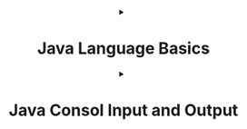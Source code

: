 <h1 align="center" ></h1>


<!--########################################################################################################################-->
<!-- JAVA LANGUAGE BASİCS -->

<details>
     <summary align="center" ><h1>Java Language Basics</h1></summary>

<details>
     <summary><h2>Primitive Types</h2></summary>
   
### [Primitive Types](https://github.com/erenuygur/EfficientHouseJava/blob/main/src/lessons/l1/PrimitiveTypes.java) </br>
     
</details>

---

<details>
     <summary><h2>Operators</h2></summary>
   
### [Operators](https://github.com/erenuygur/EfficientHouseJava/blob/main/src/lessons/l2/Operators.java) </br>
      
<details>
     <summary><h3>Operators Example</h3></summary>
   
#### 🔸 [Example ❶](https://github.com/erenuygur/EfficientHouseJava/blob/main/src/lessons/l2/OperatorsExample.java) </br> 
     
</details>

</details>

---

<details>
     <summary><h2>Expression and Assigment</h2></summary>
   
### [Expression and Assigment](https://github.com/erenuygur/EfficientHouseJava/blob/main/src/lessons/l2/ExpressionsAndAssignment.java) </br> 
     
</details>

---
</details>




<!--########################################################################################################################-->
<!-- JAVA CONSOL İNPUT OUTPUT -->

<details>
     <summary align="center" ><h1>Java Consol Input and Output</h1></summary>

<details>
     <summary><h2>String Intro</h2></summary>
   
### [String Class](https://github.com/erenuygur/EfficientHouseJava/blob/main/src/lessons/l3/string/StringClass.java) </br> 
     
<details>
     <summary><h3>String Methods</h3></summary>
   
#### 🔸 [CharAt](https://github.com/erenuygur/EfficientHouseJava/blob/main/src/lessons/l3/string/ChartAt.java)
#### 🔸 [CompareTo](https://github.com/erenuygur/EfficientHouseJava/blob/main/src/lessons/l3/string/CompareTo.java)  
#### 🔸 [Equals](https://github.com/erenuygur/EfficientHouseJava/blob/main/src/lessons/l3/string/Equals.java)  
#### 🔸 [Immutable](https://github.com/erenuygur/EfficientHouseJava/blob/main/src/lessons/l3/string/Immutable.java)  
#### 🔸 [IndexOf](https://github.com/erenuygur/EfficientHouseJava/blob/main/src/lessons/l3/string/IndexOf.java)  
#### 🔸 [Length](https://github.com/erenuygur/EfficientHouseJava/blob/main/src/lessons/l3/string/Length.java)  
#### 🔸 [SubString](https://github.com/erenuygur/EfficientHouseJava/blob/main/src/lessons/l3/string/SubString.java)
#### 🔸 [Trim](https://github.com/erenuygur/EfficientHouseJava/blob/main/src/lessons/l3/string/Trim.java)  
#### 🔸 [UpperLowerCase](https://github.com/erenuygur/EfficientHouseJava/blob/main/src/lessons/l3/string/UpperLower.java)      
     
</details>
     
</details>

---

<details>
     <summary><h2>Print Methods</h2></summary>
   
### [Print Methods](https://github.com/erenuygur/EfficientHouseJava/blob/main/src/lessons/l4/PrintMethods.java) </br> 

</details>

---

<details>
     <summary><h2>Scanner Class</h2></summary>
   
### [Scanner Class](https://github.com/erenuygur/EfficientHouseJava/blob/main/src/lessons/l5/ScannerClass.java) </br> 
     
</details>

---
</details>

